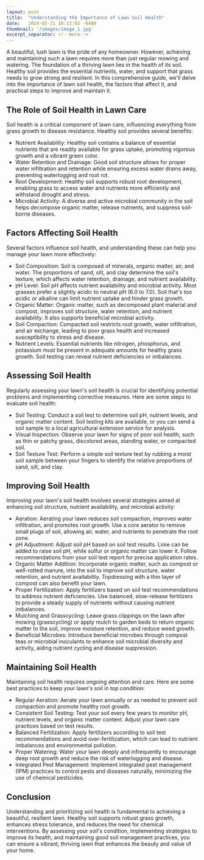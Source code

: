 ```yaml
---
layout: post
title:  "Understanding the Importance of Lawn Soil Health"
date:   2024-05-21 16:13:02 -0400
thumbnail: '/images/image_1.jpg'
excerpt_separator: <!--more-->
---
```

A beautiful, lush lawn is the pride of any homeowner. <!--more-->However, achieving and maintaining such a lawn requires more than just regular mowing and watering. The foundation of a thriving lawn lies in the health of its soil. Healthy soil provides the essential nutrients, water, and support that grass needs to grow strong and resilient. In this comprehensive guide, we'll delve into the importance of lawn soil health, the factors that affect it, and practical steps to improve and maintain it.

## The Role of Soil Health in Lawn Care
Soil health is a critical component of lawn care, influencing everything from grass growth to disease resistance. Healthy soil provides several benefits:
* Nutrient Availability: Healthy soil contains a balance of essential nutrients that are readily available for grass uptake, promoting vigorous growth and a vibrant green color.
* Water Retention and Drainage: Good soil structure allows for proper water infiltration and retention while ensuring excess water drains away, preventing waterlogging and root rot.
* Root Development: Healthy soil supports robust root development, enabling grass to access water and nutrients more efficiently and withstand drought and stress.
* Microbial Activity: A diverse and active microbial community in the soil helps decompose organic matter, release nutrients, and suppress soil-borne diseases.

## Factors Affecting Soil Health
Several factors influence soil health, and understanding these can help you manage your lawn more effectively:
* Soil Composition: Soil is composed of minerals, organic matter, air, and water. The proportions of sand, silt, and clay determine the soil's texture, which affects water retention, drainage, and nutrient availability.
* pH Level: Soil pH affects nutrient availability and microbial activity. Most grasses prefer a slightly acidic to neutral pH (6.0 to 7.0). Soil that's too acidic or alkaline can limit nutrient uptake and hinder grass growth.
* Organic Matter: Organic matter, such as decomposed plant material and compost, improves soil structure, water retention, and nutrient availability. It also supports beneficial microbial activity.
* Soil Compaction: Compacted soil restricts root growth, water infiltration, and air exchange, leading to poor grass health and increased susceptibility to stress and disease.
* Nutrient Levels: Essential nutrients like nitrogen, phosphorus, and potassium must be present in adequate amounts for healthy grass growth. Soil testing can reveal nutrient deficiencies or imbalances.

## Assessing Soil Health
Regularly assessing your lawn's soil health is crucial for identifying potential problems and implementing corrective measures. Here are some steps to evaluate soil health:
* Soil Testing: Conduct a soil test to determine soil pH, nutrient levels, and organic matter content. Soil testing kits are available, or you can send a soil sample to a local agricultural extension service for analysis.
* Visual Inspection: Observe your lawn for signs of poor soil health, such as thin or patchy grass, discolored areas, standing water, or compacted soil.
* Soil Texture Test: Perform a simple soil texture test by rubbing a moist soil sample between your fingers to identify the relative proportions of sand, silt, and clay.

## Improving Soil Health
Improving your lawn's soil health involves several strategies aimed at enhancing soil structure, nutrient availability, and microbial activity:
* Aeration: Aerating your lawn reduces soil compaction, improves water infiltration, and promotes root growth. Use a core aerator to remove small plugs of soil, allowing air, water, and nutrients to penetrate the root zone.
* pH Adjustment: Adjust soil pH based on soil test results. Lime can be added to raise soil pH, while sulfur or organic matter can lower it. Follow recommendations from your soil test report for precise application rates.
* Organic Matter Addition: Incorporate organic matter, such as compost or well-rotted manure, into the soil to improve soil structure, water retention, and nutrient availability. Topdressing with a thin layer of compost can also benefit your lawn.
* Proper Fertilization: Apply fertilizers based on soil test recommendations to address nutrient deficiencies. Use balanced, slow-release fertilizers to provide a steady supply of nutrients without causing nutrient imbalances.
* Mulching and Grasscycling: Leave grass clippings on the lawn after mowing (grasscycling) or apply mulch to garden beds to return organic matter to the soil, improve moisture retention, and reduce weed growth.
* Beneficial Microbes: Introduce beneficial microbes through compost teas or microbial inoculants to enhance soil microbial diversity and activity, aiding nutrient cycling and disease suppression.

## Maintaining Soil Health
Maintaining soil health requires ongoing attention and care. Here are some best practices to keep your lawn's soil in top condition:
* Regular Aeration: Aerate your lawn annually or as needed to prevent soil compaction and promote healthy root growth.
* Consistent Soil Testing: Test your soil every few years to monitor pH, nutrient levels, and organic matter content. Adjust your lawn care practices based on test results.
* Balanced Fertilization: Apply fertilizers according to soil test recommendations and avoid over-fertilization, which can lead to nutrient imbalances and environmental pollution.
* Proper Watering: Water your lawn deeply and infrequently to encourage deep root growth and reduce the risk of waterlogging and disease.
* Integrated Pest Management: Implement integrated pest management (IPM) practices to control pests and diseases naturally, minimizing the use of chemical pesticides.

## Conclusion
Understanding and prioritizing soil health is fundamental to achieving a beautiful, resilient lawn. Healthy soil supports robust grass growth, enhances stress tolerance, and reduces the need for chemical interventions. By assessing your soil's condition, implementing strategies to improve its health, and maintaining good soil management practices, you can ensure a vibrant, thriving lawn that enhances the beauty and value of your home.

